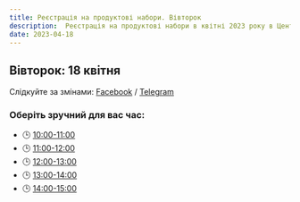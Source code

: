 ```yaml
---
title: Реєстрація на продуктові набори. Вівторок
description:  Реєстрація на продуктові набори в квітні 2023 року в Центрі підтримки ВПО "24" Благодійного фонду "Шелтер Плюс" у Кривому Розі за адресою вулиця Маккейна, 24 
date: 2023-04-18
---
```

## Вівторок: 18 квітня

Слідкуйте за змінами: [Facebook](https://fb.com/supportcenter24) / [Telegram](https://t.me/centervpo24)

### Оберіть зручний для вас час:
- 🕒 [10:00-11:00](https://forms.gle/CdE31wd97gBibisW8)
- 🕒 [11:00-12:00](https://forms.gle/yE3wDbvPzEy5H9Sp7)
- 🕒 [12:00-13:00](https://forms.gle/jQ2MUWZfRSWUWKiC9)
- 🕒 [13:00-14:00](https://forms.gle/3trPuAiGPNpxHVCu6)
- 🕒 [14:00-15:00](https://forms.gle/FCRhADNTjEgxBVJr5)